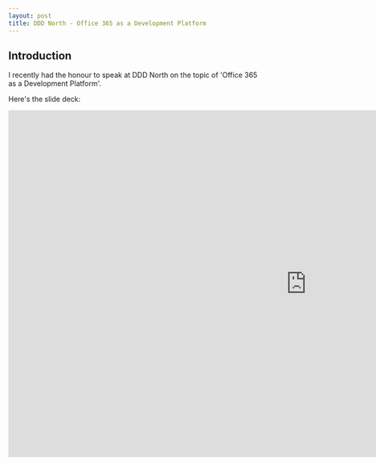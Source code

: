 ```yaml
---
layout: post
title: DDD North - Office 365 as a Development Platform
---
```


## Introduction

I recently had the honour to speak at DDD North on the topic of 
'Office 365 as a Development Platform'.

Here's the slide deck:

<iframe src="https://onedrive.live.com/embed?cid=2E8CF205BF1CB79B&amp;resid=2E8CF205BF1CB79B%2193492&amp;authkey=AJ49APnuV-MTOmw&amp;em=2&amp;wdAr=1.7777777777777777" width="1186px" height="691px" frameborder="0">This is an embedded <a target="_blank" href="https://office.com">Microsoft Office</a> presentation, powered by <a target="_blank" href="https://office.com/webapps">Office Online</a>.</iframe>
